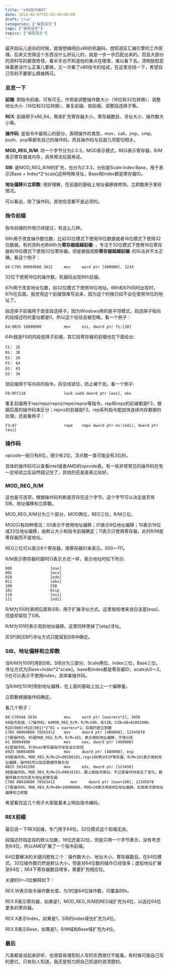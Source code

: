 ```yaml
---
title: "x86指令编码"
date: 2014-04-07T02:43:49+08:00
draft: true
categories: ["编程语言"]
tags: ["编程语言"]
topics: ["编程语言"]
---
```



最开始玩儿逆向的时候，就很想搞明白x86的机器码，想知道反汇编引擎的工作原理。后来又觉得这个东西没什么好玩儿的，就是一步一步匹配出来的。而且大部分的资料写的都很奇怪，看半天也不知道他的重点在哪里，难以看下去。清明放假意味着更没什么正事儿要做，又一次看了x86指令的组成，在这里总结一下，希望自己写的不要那么模棱两可。

<!--more-->

### 总览一下

**前缀**: 即指令前缀，可有可无，作用是调整操作数大小（16位和32位转换）、调整地址大小（16位和32位转换）、重复前缀、锁前缀、调整段选择子等。

**REX**: 前缀用于x86_64，用来扩充寄存器大小、寄存器数目、寻址大小、操作数大小等。

**操作码**: 是指令中最核心的部分，表明操作的类型，mov、call、jmp、cmp、push、pop等都有自己的操作码，而且操作码与后面几项密切相关。

**MOD_REG_R/M**: 将一个字节分为2:3:3，MOD表示模式，REG表示寄存器，R/M表示寄存器或内存，具体用法后面再说。

**SIB**: 是MOD_REG_R/M的扩充，也分为2:3:3，分别是Scale:Index:Base，用于表示[Base + Index*2^scala]这种特殊寻址，Base和Index都是寄存器ID。

**地址偏移**和**立即数**: 很好理解，在前面的基础上地址偏移做修饰，立即数用于某些情况。

可以看出，除了操作码，其他信息都不是必须的。

### 指令前缀

指令前缀的作用已经提过，有这么几种。

66h用于改变操作数位数，比如32位模式下使用16位数据或者16位模式下使用32位数据。有的资料也称66h为**寄存器超越前缀**: ，专注于32位模式下使用16位寄存器和16位模式下使用32位寄存器。但是据我观察**寄存器超越前缀**: 的叫法并不太正确。看这个例子：

```
66:C705 00004800 3412     mov     word ptr [480000], 1234
```

32位下使用16位的操作数，机器码出现66h前缀。

67h用于改变地址位数，如32位模式下使用16位地址。66h和67h同时出现时，67h在后面。我觉得这个前缀很难写出来，因为这个时候已经不会在使用16位的地址了。

段选择子前缀用于改变段选择子。因为Windows用的是平坦模式，段选择子指向的段描述符的基址都是0，所以这个往往会被忽略。看一个例子：

```
64:8B35 18000000          mov     esi, dword ptr fs:[18]
```

64h就是FS的的段选择子前缀，其它段寄存器的前缀也在下面给出:

```
CS： 2E
DS： 3E
ES： 26
FS： 64
GS： 65
SS： 36
```

锁前缀用于写内存的指令，将总线锁住，防止被干扰。看一个例子:

```
F0:0FC118                 lock xadd dword ptr [eax], ebx
```

重复前缀用于rep/repz/repnz/repe/repne等指令。rep和repz的前缀都是F3，根据后面的操作码来区分；repnz的前缀是F2。rep系列指令能加快连续内存数据的处理。还是看例子：

```
F3:A7                     repe    cmps dword ptr es:[edi], dword ptr [esi]
```

### 操作码

opcode一般只有8位，很少有2位，浮点数一类可能会有3位的。

具体的操作码可以查看intel或者AMD的opcode表。有一些非常常见的操作码在有一定经验之后自然就记住了，其他的还是查表比较好。

### MOD_REG_R/M

这也是可选项，根据操作码判断是否存在这个字节。这个字节可以决定是否有SIB、地址偏移和立即数。

MOD_REG_R/M分为三个部分，MOD两位，REG三位，R/M三位。

MOD只有四种情况：00表示不使用地址偏移；01表示8位地址偏移；10表示16位或32位地址偏移，由默认大小和指令前缀确定；11表示只使用寄存器，此时R/M是寄存器而不是地址。

REG三位可以表示8个寄存器，用寄存器ID来表示。000～111。

R/M表示寄存器时跟REG表示方式一样，表示地址时如下所示:

```
000                 [eax]
001                 [ecx]
010                 [edx]
011                 [ebx]
100                 SIB    
101                 Disp
110                 [esi]
111                 [edi]
```

R/M为100时表明后面有SIB，用于扩展寻址方式。这里按规律来说应该是[esp]，但是却留给了SIB。

R/M为101时表示用到地址偏移。这里同样黑掉了[ebp]寻址。

[ESP]和[EBP]寻址方式只能留到SIB中确定。

### SIB、地址偏移和立即数

当R/M为100时用到SIB。SIB分为三部分，Scale两位，Index三位，Base三位。寻址方式为[Base+Index*2^scale]。base和index都是寄存器ID，scale从0～3，0也可以表示不使用index，具体看操作码。

当R/M位101时用到地址偏移，在上面的基础上加上一个偏移量。

立即数根据操作码确定。

看几个例子：

```
66:C70448 5634            mov     word ptr [eax+ecx*2], 3456
66指令前缀，C7操作码，04MOD_REG_R/M，R/M=100，有SIB。SIB=48=01001000，RID[000]+RID[001]*2^01 = eax+ecx*2，后面的是立即数
C705 00004B00 78563412    mov     dword ptr [4B0000], 12345678
C7是操作码，05是MOD_REG_R/M，R/M=101，表示用到地址偏移，不用SIB
A1 00004800               mov     eax, dword ptr [480000]
A1是操作码，针对eax寄存器指令往往会比较短
8925 00004800             mov     dword ptr [480000], esp
89是操作码，MOD_REG_R/M=25=00100101,reg=100表示ESP寄存器，R/M=101表示用到地址偏移，操作码可以指定数据传输方向
8B15 56341200             mov     edx, dword ptr [123456]
8B是操作码，MOD_REG_R/M=15=00010101，跟上面指令类似，不过是操作码发生了变化，数据传输方向也变为地址到寄存器
C780 00010000 78563412       mov     dword ptr [eax+100], 12345678
C7是操作码，MOD_REG_R/M=80=10000000，MOD=10表示用到8位地址偏移。后面依次是地址偏移和立即数
```

希望看完这几个例子大家能基本上明白指令编码。

### REX前缀

最后说一下REX前缀，专门用于64位。32位模式这个前缀无效。

段描述符指定段的默认位数，16位还是32位，但是只用一个字节表示，没有考虑到64位，所以AMD扩展了一个指令前缀。

64位要解决的关键问题有三个：操作数大小、地址大小、寄存器数目。在64位模式，32位操作数仍然是默认大小，但是对64位数的操作已经很多；虚拟地址扩展至64位；X64下寄存器数目增多，需要扩充相应位。

关键的0～3位解释如下：

REX.W表示指令操作数长度，为1时是64位操作数，可覆盖66h。

REX.R表示寄存器，如果是1，MOD_REG_R/M的REG域扩充为4位，以适应64位更多的寄存器。

REX.X表示Index，如果是1，SIB的index域也扩充为4位。

REX.B表示Base，如果是1，R/M域和Base域扩充为4位。

### 最后

凡事都是说起来好听，也很容易埋怨别人写的东西很烂不能看。有时候可能自己写的更烂，只有别人知道。我还是努力把自己知道的说清楚的。
